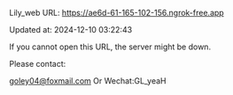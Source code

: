 Lily_web URL: https://ae6d-61-165-102-156.ngrok-free.app

Updated at: 2024-12-10 03:22:43

If you cannot open this URL, the server might be down.

Please contact: 

goley04@foxmail.com Or Wechat:GL_yeaH